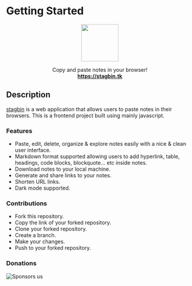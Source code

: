 # Getting Started

<p align="center">
  <a href="https://stagbin.tk">
    <img src="https://raw.githubusercontent.com/StagBIN/frontend/main/public/android-chrome-512x512.png" width="100">
  </a>

  <p align="center">
    Copy and paste notes in your browser!
    <br>
    <a href="https://stagbin.tk"><strong>https://stagbin.tk</strong></a>
  </p>
</p>


## Description

[stagbin](https://stagbin.tk) is a web application that allows users to paste notes in their browsers. This is a frontend project built using mainly javascript.

### Features
-   Paste, edit, delete, organize & explore notes easily with a nice & clean user interface.
-   Markdown format supported allowing users to add hyperlink, table, headings, code blocks, blockquote... etc inside notes.
-   Download notes to your local machine.
-   Generate and share links to your notes.
-   Shorten URL links.
-   Dark mode supported.

### Contributions
-   Fork this repository.
-   Copy the link of your forked repository.
-   Clone your forked repository.
-   Create a branch.
-   Make your changes.
-   Push to your forked repository.

### Donations

![Sponsors us](https://img.shields.io/badge/donate-34562l?style=for-the-badge&logo=cashapp&logoColor=white)